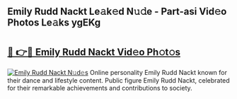 ## Emily Rudd Nackt Le𝚊k𝚎d N𝚞𝚍e - Part-asi Vid𝚎o Photos Le𝚊ks ygEKg

# <h2><a href="http://fb1qvrr.evod.top/?m=Emily+Rudd+Nackt">🔗 👉🔴 Emily Rudd Nackt Vid𝚎o Ph𝚘t𝚘s</a></h2>

[![Emily Rudd Nackt N𝚞d𝚎s](https://i.imgur.com/8V9OHl7.gif)](http://fb1qvrr.evod.top/?m=Emily+Rudd+Nackt)
Online personality Emily Rudd Nackt known for their dance and lifestyle content. Public figure Emily Rudd Nackt, celebrated for their remarkable achievements and contributions to society. 
